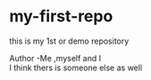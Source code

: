 # my-first-repo
this is my 1st or demo repository

Author -Me ,myself and I 
<br>
I think thers is someone else as well
